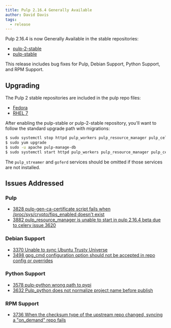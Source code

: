 ```yaml
---
title: Pulp 2.16.4 Generally Available
author: David Davis
tags:
  - release
---
```


Pulp 2.16.4 is now Generally Available in the stable repositories:

* [pulp-2-stable](https://repos.fedorapeople.org/pulp/pulp/stable/2/)
* [pulp-stable](https://repos.fedorapeople.org/pulp/pulp/stable/latest/)

This release includes bug fixes for Pulp, Debian Support, Python Support, and RPM Support.

## Upgrading

The Pulp 2 stable repositories are included in the pulp repo files:

- [Fedora](https://repos.fedorapeople.org/repos/pulp/pulp/fedora-pulp.repo)
- [RHEL 7](https://repos.fedorapeople.org/repos/pulp/pulp/rhel-pulp.repo)

After enabling the pulp-stable or pulp-2-stable repository, you'll want to follow the standard
upgrade path with migrations:

```sh
$ sudo systemctl stop httpd pulp_workers pulp_resource_manager pulp_celerybeat pulp_streamer goferd
$ sudo yum upgrade
$ sudo -u apache pulp-manage-db
$ sudo systemctl start httpd pulp_workers pulp_resource_manager pulp_celerybeat pulp_streamer goferd
```

The `pulp_streamer` and `goferd` services should be omitted if those services are not installed.


## Issues Addressed

### Pulp
- [3828	pulp-gen-ca-certificate script fails when /proc/sys/crypto/fips_enabled doesn't exist](https://pulp.plan.io/issues/3828)
- [3882	pulp_resource_manager is unable to start in pulp 2.16.4 beta due to celery issue 3620](https://pulp.plan.io/issues/3882)

### Debian Support
- [3370	Unable to sync Ubuntu Trusty Universe](https://pulp.plan.io/issues/3370)
- [3498	gpg_cmd configuration option should not be accepted in repo config or overrides](https://pulp.plan.io/issues/3498)

### Python Support
- [3578	pulp-python wrong path to pypi](https://pulp.plan.io/issues/3578)
- [3632	Pulp_python does not normalize project name before publish](https://pulp.plan.io/issues/3632)

### RPM Support
- [3736	When the checksum type of the upstream repo changed, syncing a "on_demand" repo fails](https://pulp.plan.io/issues/3736)
